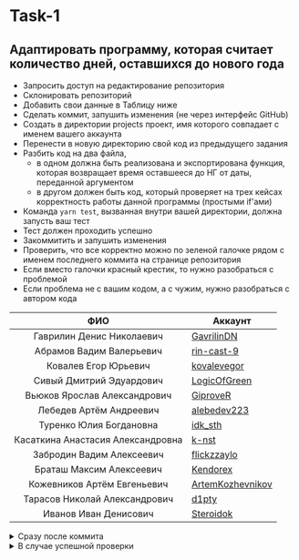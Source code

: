 # Task-1
## Адаптировать программу, которая считает количество дней, оставшихся до нового года   
- Запросить доступ на редактирование репозитория
- Склонировать репозиторий
- Добавить свои данные в Таблицу ниже
- Сделать коммит, запушить изменения (не через интерфейс GitHub)
- Создать в директории projects проект, имя которого совпадает с именем вашего аккаунта
- Перенести в новую директорию свой код из предыдущего задания
- Разбить код на два файла, 
	- в одном должна быть реализована и экспортирована функция, которая возвращает время оставшееся до НГ от даты, переданной аргументом
	- в другом должен быть код, который проверяет на трех кейсах корректность работы данной программы
(простыми if'ами)
- Команда `yarn test`, вызванная внутри вашей директории, должна запусть ваш тест
- Тест должен проходить успешно
- Закоммитить и запушить изменения
- Проверить, что все корректно можно по зеленой галочке рядом с именем последнего коммита на странице репозитория
- Если вместо галочки красный крестик, то нужно разобраться с проблемой
- Если проблема не с вашим кодом, а с чужим, нужно разобраться с автором кода


| ФИО | Аккаунт |
| :-:	|  ---	|
| Гаврилин Денис Николаевич | [GavrilinDN](//github.com/gavrilindn) |
| Абрамов Вадим Валерьевич | [rin-cast-9](https://github.com/rin-cast-9) |
| Ковалев Егор Юрьевич | [kovalevegor](https://github.com/kovalevegor) |
| Сивый Дмитрий Эдуардович | [ LogicOfGreen ](https://github.com/LogicOfGreen) |
| Вьюков Ярослав Александрович | [ GiproveR ](https://github.com/GiproveR) |
| Лебедев Артём Андреевич | [ alebedev223 ](https://github.com/alebedev223) |
| Туренко Юлия Богдановна | [ idk_sth ](https://github.com/idksth) |
| Касаткина Анастасия Александровна | [k-nst](https://github.com/k-nst) |
| Забродин Вадим Алексеевич | [flickzzaylo](https://github.com/flickzzaylo)|
| Браташ Максим Алексеевич | [Kendorex](https://github.com/Kendorex)|
| Кожевников Артём Евгеньевич | [ArtemKozhevnikov](https://github.com/ArtemKozhevnikov)|
| Тарасов Николай Александрович | [d1pty](https://github.com/d1pty)|
| Иванов Иван Денисович | [Steroidok](https://github.com/steroidok)|
<details>
<summary>Сразу после коммита</summary>
	
![image](https://github.com/user-attachments/assets/0eeb0610-4045-4cad-9078-2ba15fe0a4b0)
![image](https://github.com/user-attachments/assets/73be8577-37c7-4365-8393-8b3c08897bb6)
</details>

<details>
<summary>В случае успешной проверки</summary>
	
![image](https://github.com/user-attachments/assets/0d1c6dc8-bb19-49b6-b464-d147b306d82e)
![image](https://github.com/user-attachments/assets/ee9ff287-2522-4e39-b270-b60bce663889)
</details>

